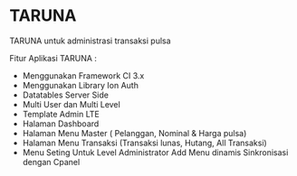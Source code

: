 # TARUNA
TARUNA untuk administrasi transaksi pulsa

Fitur Aplikasi TARUNA :
- Menggunakan Framework CI 3.x
- Menggunakan Library Ion Auth
- Datatables Server Side
- Multi User dan Multi Level
- Template Admin LTE
- Halaman Dashboard
- Halaman Menu Master ( Pelanggan, Nominal & Harga pulsa)
- Halaman Menu Transaksi (Transaksi lunas, Hutang, All Transaksi)
- Menu Seting Untuk Level Administrator
Add Menu dinamis 
Sinkronisasi dengan Cpanel
